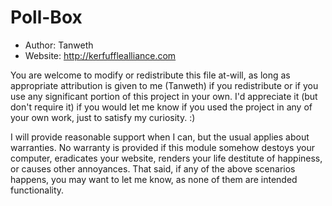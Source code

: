 Poll-Box
========

* Author: Tanweth
* Website: http://kerfufflealliance.com

You are welcome to modify or redistribute this file at-will, as long as appropriate attribution is given to me (Tanweth) if you redistribute or if you use any significant portion of this project in your own. I'd appreciate it (but don't require it) if you would let me know if you used the project in any of your own work, just to satisfy my curiosity. :)

I will provide reasonable support when I can, but the usual applies about warranties. No warranty is provided if this module somehow destoys your computer, eradicates your website, renders your life destitute of happiness, or causes other annoyances. That said, if any of the above scenarios happens, you may want to let me know, as none of them are intended functionality.
